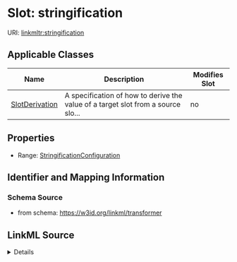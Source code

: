 

# Slot: stringification

URI: [linkmltr:stringification](https://w3id.org/linkml/transformer/stringification)



<!-- no inheritance hierarchy -->





## Applicable Classes

| Name | Description | Modifies Slot |
| --- | --- | --- |
| [SlotDerivation](SlotDerivation.md) | A specification of how to derive the value of a target slot from a source slo... |  no  |







## Properties

* Range: [StringificationConfiguration](StringificationConfiguration.md)





## Identifier and Mapping Information







### Schema Source


* from schema: https://w3id.org/linkml/transformer




## LinkML Source

<details>
```yaml
name: stringification
from_schema: https://w3id.org/linkml/transformer
rank: 1000
alias: stringification
owner: SlotDerivation
domain_of:
- SlotDerivation
range: StringificationConfiguration

```
</details>